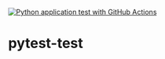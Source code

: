 [![Python application test with GitHub Actions](https://github.com/Hatim-BE/pytest-test/actions/workflows/testing-ci.yml/badge.svg)](https://github.com/Hatim-BE/pytest-test/actions/workflows/testing-ci.yml)

# pytest-test